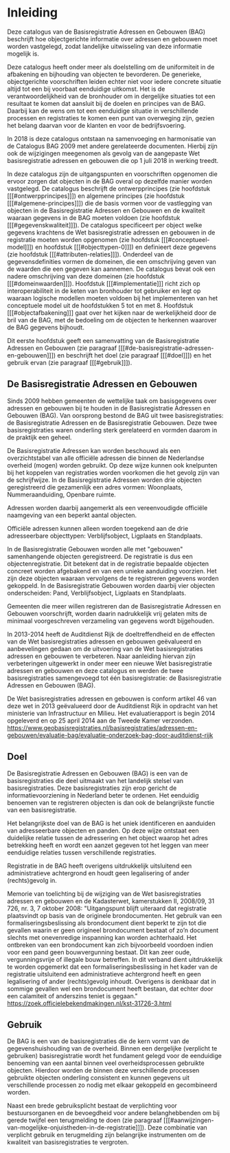 # Inleiding

Deze catalogus van de Basisregistratie Adressen en Gebouwen (BAG) beschrijft hoe objectgerichte informatie over adressen en gebouwen moet worden vastgelegd, zodat landelijke uitwisseling van deze informatie mogelijk is.

Deze catalogus heeft onder meer als doelstelling om de uniformiteit in de afbakening en bijhouding van objecten te bevorderen. De generieke, objectgerichte voorschriften leiden echter niet voor iedere concrete situatie altijd tot een bij voorbaat eenduidige uitkomst. Het is de verantwoordelijkheid van de bronhouder om in dergelijke situaties tot een resultaat te komen dat aansluit bij de doelen en principes van de BAG. Daarbij kan de wens om tot een eenduidige situatie in verschillende processen en registraties te komen een punt van overweging zijn, gezien het belang daarvan voor de klanten en voor de bedrijfsvoering.

In 2018 is deze catalogus ontstaan na samenvoeging en harmonisatie van de Catalogus BAG 2009 met andere gerelateerde documenten. Hierbij zijn ook de wijzigingen meegenomen als gevolg van de aangepaste Wet basisregistratie adressen en gebouwen die op 1 juli 2018 in werking treedt.

In deze catalogus zijn de uitgangspunten en voorschriften opgenomen die ervoor zorgen dat objecten in de BAG overal op dezelfde manier worden vastgelegd. De catalogus beschrijft de ontwerpprincipes (zie hoofdstuk [[[#ontwerpprincipes]]]) en algemene principes (zie  hoofdstuk [[[#algemene-principes]]]) die de basis vormen voor de vastlegging van objecten in de Basisregistratie Adressen en Gebouwen en de kwaliteit waaraan gegevens in de BAG moeten voldoen (zie  hoofdstuk [[[#gegevenskwaliteit]]]). De catalogus specificeert per object welke gegevens krachtens de Wet basisregistratie adressen en gebouwen in de registratie moeten worden opgenomen (zie hoofdstuk [[[#conceptueel-model]]]) en hoofdstuk [[[#objecttypen-0]]]) en definieert deze gegevens (zie hoofdstuk [[[#attributen-relaties]]]). Onderdeel van de gegevensdefinities vormen de domeinen, die een omschrijving geven van de waarden die een gegeven kan aannemen. De catalogus bevat ook een nadere omschrijving van deze domeinen (zie hoofdstuk [[[#domeinwaarden]]]). Hoofdstuk [[[#implementatie]]] richt zich op interoperabiliteit in de keten van bronhouder tot gebruiker en legt op waaraan logische modellen moeten voldoen bij het implementeren van het conceptuele model uit de hoofdstukken 5 tot en met 8. Hoofdstuk [[[#objectafbakening]]] gaat over het kijken naar de werkelijkheid door de bril van de BAG, met de bedoeling om de objecten te herkennen waarover de BAG gegevens bijhoudt.

Dit eerste hoofdstuk geeft een samenvatting van de Basisregistratie Adressen en Gebouwen (zie paragraaf [[[#de-basisregistratie-adressen-en-gebouwen]]]) en beschrijft het doel (zie paragraaf [[[#doel]]]) en het gebruik ervan (zie paragraaf [[[#gebruik]]]).

## De Basisregistratie Adressen en Gebouwen

Sinds 2009 hebben gemeenten de wettelijke taak om basisgegevens over adressen en gebouwen bij te houden in de Basisregistratie Adressen en Gebouwen (BAG). Van oorsprong bestond de BAG uit twee basisregistraties: de Basisregistratie Adressen en de Basisregistratie Gebouwen. Deze twee basisregistraties waren onderling sterk gerelateerd en vormden daarom in de praktijk een geheel.

De Basisregistratie Adressen kan worden beschouwd als een overzichtstabel van alle officiële adressen die binnen de Nederlandse overheid (mogen) worden gebruikt. Op deze wijze kunnen ook knelpunten bij het koppelen van registraties worden voorkomen die het gevolg zijn van de schrijfwijze. In de Basisregistratie Adressen worden drie objecten geregistreerd die gezamenlijk een adres vormen: Woonplaats, Nummeraanduiding, Openbare ruimte.

Adressen worden daarbij aangemerkt als een vereenvoudigde officiële naamgeving van een beperkt aantal objecten.

Officiële adressen kunnen alleen worden toegekend aan de drie adresseerbare objecttypen: Verblijfsobject, Ligplaats en Standplaats.

In de Basisregistratie Gebouwen worden alle met "gebouwen" samenhangende objecten geregistreerd. De registratie is dus een objectenregistratie. Dit betekent dat in de registratie bepaalde objecten concreet worden afgebakend en van een unieke aanduiding voorzien. Het zijn deze objecten waaraan vervolgens de te registreren gegevens worden gekoppeld. In de Basisregistratie Gebouwen worden daarbij vier objecten onderscheiden: Pand, Verblijfsobject, Ligplaats en Standplaats.

Gemeenten die meer willen registreren dan de Basisregistratie Adressen en Gebouwen voorschrijft, worden daarin nadrukkelijk vrij gelaten mits de minimaal voorgeschreven verzameling van gegevens wordt bijgehouden.

In 2013-2014 heeft de Auditdienst Rijk de doeltreffendheid en de effecten van de Wet basisregistraties adressen en gebouwen geëvalueerd en aanbevelingen gedaan om de uitvoering van de Wet basisregistraties adressen en gebouwen te verbeteren. Naar aanleiding hiervan zijn verbeteringen uitgewerkt in onder meer een nieuwe Wet basisregistratie adressen en gebouwen en deze catalogus en werden de twee basisregistraties samengevoegd tot één basisregistratie: de Basisregistratie Adressen en Gebouwen (BAG).

<aside class="note">De Wet basisregistraties adressen en gebouwen is conform artikel 46 van deze wet in 2013 geëvalueerd door de Auditdienst Rijk in opdracht van het ministerie van Infrastructuur en Milieu. Het evaluatierapport is begin 2014 opgeleverd en op 25 april 2014 aan de Tweede Kamer verzonden. <a href="https://www.geobasisregistraties.nl/basisregistraties/adressen-en-gebouwen/evaluatie-bag/evaluatie-onderzoek-bag-door-auditdienst-rijk">https://www.geobasisregistraties.nl/basisregistraties/adressen-en-gebouwen/evaluatie-bag/evaluatie-onderzoek-bag-door-auditdienst-rijk</a></aside>

## Doel

De Basisregistratie Adressen en Gebouwen (BAG) is een van de basisregistraties die deel uitmaakt van het landelijk stelsel van basisregistraties. Deze basisregistraties zijn erop gericht de informatievoorziening in Nederland beter te ordenen. Het eenduidig benoemen van te registreren objecten is dan ook de belangrijkste functie van een basisregistratie.

Het belangrijkste doel van de BAG is het uniek identificeren en aanduiden van adresseerbare objecten en panden. Op deze wijze ontstaat een duidelijke relatie tussen de adressering en het object waarop het adres betrekking heeft en wordt een aanzet gegeven tot het leggen van meer eenduidige relaties tussen verschillende registraties.

Registratie in de BAG heeft overigens uitdrukkelijk uitsluitend een administratieve achtergrond en houdt geen legalisering of ander (rechts)gevolg in.

<aside class="note">Memorie van toelichting bij de wijziging van de Wet basisregistraties adressen en gebouwen en de Kadasterwet, kamerstukken II, 2008/09, 31 726, nr. 3, 7 oktober 2008: "Uitgangspunt blijft uiteraard dat registratie plaatsvindt op basis van de originele brondocumenten. Het gebruik van een formaliseringsbeslissing als brondocument dient beperkt te zijn tot die gevallen waarin er geen origineel brondocument bestaat of zo’n document slechts met onevenredige inspanning kan worden achterhaald. Het ontbreken van een brondocument kan zich bijvoorbeeld voordoen indien voor een pand geen bouwvergunning bestaat. Dit kan zeer oude, vergunningsvrije of illegale bouw betreffen. In dit verband dient uitdrukkelijk te worden opgemerkt dat een formaliseringsbeslissing in het kader van de registratie uitsluitend een administratieve achtergrond heeft en geen legalisering of ander (rechts)gevolg inhoudt. Overigens is denkbaar dat in sommige gevallen wel een brondocument heeft bestaan, dat echter door een calamiteit of anderszins teniet is gegaan." <a href="https://zoek.officielebekendmakingen.nl/kst-31726-3.html">https://zoek.officielebekendmakingen.nl/kst-31726-3.html</a></aside>

## Gebruik

De BAG is een van de basisregistraties die de kern vormt van de gegevenshuishouding van de overheid. Binnen een dergelijke (verplicht te gebruiken) basisregistratie wordt het fundament gelegd voor de eenduidige benoeming van een aantal binnen veel overheidsprocessen gebruikte objecten. Hierdoor worden de binnen deze verschillende processen gebruikte objecten onderling consistent en kunnen gegevens uit verschillende processen zo nodig met elkaar gekoppeld en gecombineerd worden.

Naast een brede gebruiksplicht bestaat de verplichting voor bestuursorganen en de bevoegdheid voor andere belanghebbenden om bij gerede twijfel een terugmelding te doen (zie paragraaf [[[#aanwijzingen-van-mogelijke-onjuistheden-in-de-registratie]]]). Deze combinatie van verplicht gebruik en terugmelding zijn belangrijke instrumenten om de kwaliteit van basisregistraties te vergroten.
